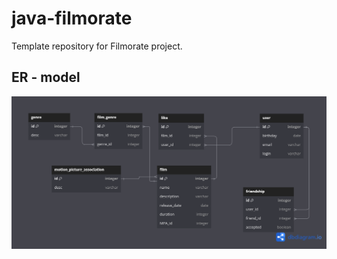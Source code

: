 # java-filmorate
Template repository for Filmorate project.
## ER - model
![db_scheme](db_scheme.png)
